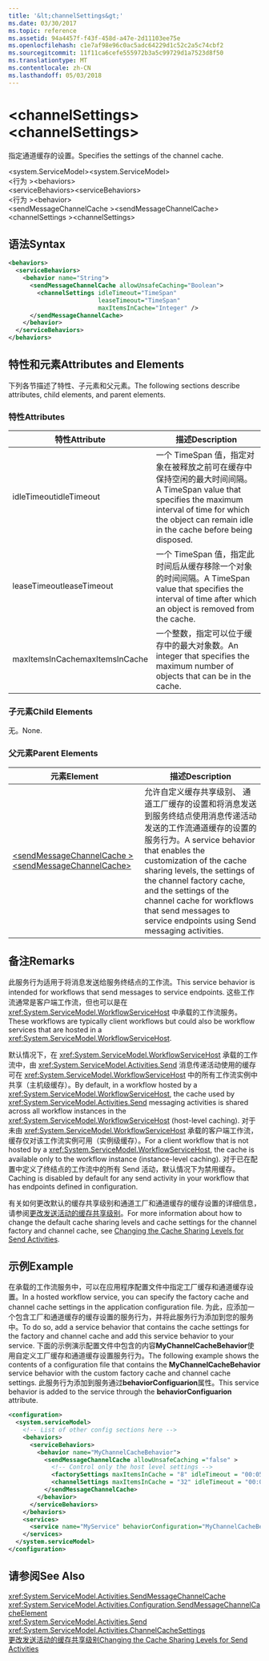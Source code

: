 ```yaml
---
title: '&lt;channelSettings&gt;'
ms.date: 03/30/2017
ms.topic: reference
ms.assetid: 94a4457f-f43f-458d-a47e-2d11103ee75e
ms.openlocfilehash: c1e7af98e96c0ac5adc64229d1c52c2a5c74cbf2
ms.sourcegitcommit: 11f11ca6cefe555972b3a5c99729d1a7523d8f50
ms.translationtype: MT
ms.contentlocale: zh-CN
ms.lasthandoff: 05/03/2018
---
```

# <a name="ltchannelsettingsgt"></a><span data-ttu-id="3f0a5-102">&lt;channelSettings&gt;</span><span class="sxs-lookup"><span data-stu-id="3f0a5-102">&lt;channelSettings&gt;</span></span>
<span data-ttu-id="3f0a5-103">指定通道缓存的设置。</span><span class="sxs-lookup"><span data-stu-id="3f0a5-103">Specifies the settings of the channel cache.</span></span>  
  
<span data-ttu-id="3f0a5-104">\<system.ServiceModel></span><span class="sxs-lookup"><span data-stu-id="3f0a5-104">\<system.ServiceModel></span></span>  
<span data-ttu-id="3f0a5-105">\<行为 ></span><span class="sxs-lookup"><span data-stu-id="3f0a5-105">\<behaviors></span></span>  
<span data-ttu-id="3f0a5-106">\<serviceBehaviors></span><span class="sxs-lookup"><span data-stu-id="3f0a5-106">\<serviceBehaviors></span></span>  
<span data-ttu-id="3f0a5-107">\<行为 ></span><span class="sxs-lookup"><span data-stu-id="3f0a5-107">\<behavior></span></span>  
<span data-ttu-id="3f0a5-108">\<sendMessageChannelCache ></span><span class="sxs-lookup"><span data-stu-id="3f0a5-108">\<sendMessageChannelCache></span></span>  
<span data-ttu-id="3f0a5-109">\<channelSettings ></span><span class="sxs-lookup"><span data-stu-id="3f0a5-109">\<channelSettings></span></span>  
  
## <a name="syntax"></a><span data-ttu-id="3f0a5-110">语法</span><span class="sxs-lookup"><span data-stu-id="3f0a5-110">Syntax</span></span>  
  
```xml  
<behaviors>
  <serviceBehaviors>
    <behavior name="String">
      <sendMessageChannelCache allowUnsafeCaching="Boolean">
        <channelSettings idleTimeout="TimeSpan" 
                         leaseTimeout="TimeSpan" 
                         maxItemsInCache="Integer" />
      </sendMessageChannelCache>
    </behavior>
  </serviceBehaviors>
</behaviors>  
```  
  
## <a name="attributes-and-elements"></a><span data-ttu-id="3f0a5-111">特性和元素</span><span class="sxs-lookup"><span data-stu-id="3f0a5-111">Attributes and Elements</span></span>  
 <span data-ttu-id="3f0a5-112">下列各节描述了特性、子元素和父元素。</span><span class="sxs-lookup"><span data-stu-id="3f0a5-112">The following sections describe attributes, child elements, and parent elements.</span></span>  
  
### <a name="attributes"></a><span data-ttu-id="3f0a5-113">特性</span><span class="sxs-lookup"><span data-stu-id="3f0a5-113">Attributes</span></span>  
  
|<span data-ttu-id="3f0a5-114">特性</span><span class="sxs-lookup"><span data-stu-id="3f0a5-114">Attribute</span></span>|<span data-ttu-id="3f0a5-115">描述</span><span class="sxs-lookup"><span data-stu-id="3f0a5-115">Description</span></span>|  
|---------------|-----------------|  
|<span data-ttu-id="3f0a5-116">idleTimeout</span><span class="sxs-lookup"><span data-stu-id="3f0a5-116">idleTimeout</span></span>|<span data-ttu-id="3f0a5-117">一个 TimeSpan 值，指定对象在被释放之前可在缓存中保持空闲的最大时间间隔。</span><span class="sxs-lookup"><span data-stu-id="3f0a5-117">A TimeSpan value that specifies the maximum interval of time for which the object can remain idle in the cache before being disposed.</span></span>|  
|<span data-ttu-id="3f0a5-118">leaseTimeout</span><span class="sxs-lookup"><span data-stu-id="3f0a5-118">leaseTimeout</span></span>|<span data-ttu-id="3f0a5-119">一个 TimeSpan 值，指定此时间后从缓存移除一个对象的时间间隔。</span><span class="sxs-lookup"><span data-stu-id="3f0a5-119">A TimeSpan value that specifies  the interval of time after which an object is removed from the cache.</span></span>|  
|<span data-ttu-id="3f0a5-120">maxItemsInCache</span><span class="sxs-lookup"><span data-stu-id="3f0a5-120">maxItemsInCache</span></span>|<span data-ttu-id="3f0a5-121">一个整数，指定可以位于缓存中的最大对象数。</span><span class="sxs-lookup"><span data-stu-id="3f0a5-121">An integer that specifies the maximum number of objects that can be in the cache.</span></span>|  
  
### <a name="child-elements"></a><span data-ttu-id="3f0a5-122">子元素</span><span class="sxs-lookup"><span data-stu-id="3f0a5-122">Child Elements</span></span>  
 <span data-ttu-id="3f0a5-123">无。</span><span class="sxs-lookup"><span data-stu-id="3f0a5-123">None.</span></span>  
  
### <a name="parent-elements"></a><span data-ttu-id="3f0a5-124">父元素</span><span class="sxs-lookup"><span data-stu-id="3f0a5-124">Parent Elements</span></span>  
  
|<span data-ttu-id="3f0a5-125">元素</span><span class="sxs-lookup"><span data-stu-id="3f0a5-125">Element</span></span>|<span data-ttu-id="3f0a5-126">描述</span><span class="sxs-lookup"><span data-stu-id="3f0a5-126">Description</span></span>|  
|-------------|-----------------|  
|[<span data-ttu-id="3f0a5-127">\<sendMessageChannelCache ></span><span class="sxs-lookup"><span data-stu-id="3f0a5-127">\<sendMessageChannelCache></span></span>](../../../../../docs/framework/configure-apps/file-schema/windows-workflow-foundation/sendmessagechannelcache.md)|<span data-ttu-id="3f0a5-128">允许自定义缓存共享级别、 通道工厂缓存的设置和将消息发送到服务终结点使用消息传递活动发送的工作流通道缓存的设置的服务行为。</span><span class="sxs-lookup"><span data-stu-id="3f0a5-128">A service behavior that enables the customization of the cache sharing levels, the settings of the channel factory cache, and the settings of the channel cache for workflows that send messages to service endpoints using Send messaging activities.</span></span>|  
  
## <a name="remarks"></a><span data-ttu-id="3f0a5-129">备注</span><span class="sxs-lookup"><span data-stu-id="3f0a5-129">Remarks</span></span>  
 <span data-ttu-id="3f0a5-130">此服务行为适用于将消息发送给服务终结点的工作流。</span><span class="sxs-lookup"><span data-stu-id="3f0a5-130">This service behavior is intended for workflows that send messages to service endpoints.</span></span> <span data-ttu-id="3f0a5-131">这些工作流通常是客户端工作流，但也可以是在 <xref:System.ServiceModel.WorkflowServiceHost> 中承载的工作流服务。</span><span class="sxs-lookup"><span data-stu-id="3f0a5-131">These workflows are typically client workflows but could also be workflow services that are hosted in a <xref:System.ServiceModel.WorkflowServiceHost>.</span></span>  
  
 <span data-ttu-id="3f0a5-132">默认情况下，在 <xref:System.ServiceModel.WorkflowServiceHost> 承载的工作流中，由 <xref:System.ServiceModel.Activities.Send> 消息传递活动使用的缓存可在 <xref:System.ServiceModel.WorkflowServiceHost> 中的所有工作流实例中共享（主机级缓存）。</span><span class="sxs-lookup"><span data-stu-id="3f0a5-132">By default, in a workflow hosted by a <xref:System.ServiceModel.WorkflowServiceHost>, the cache used by <xref:System.ServiceModel.Activities.Send> messaging activities is shared across all workflow instances in the <xref:System.ServiceModel.WorkflowServiceHost> (host-level caching).</span></span> <span data-ttu-id="3f0a5-133">对于未由 <xref:System.ServiceModel.WorkflowServiceHost> 承载的客户端工作流，缓存仅对该工作流实例可用（实例级缓存）。</span><span class="sxs-lookup"><span data-stu-id="3f0a5-133">For a client workflow that is not hosted by a <xref:System.ServiceModel.WorkflowServiceHost>, the cache is available only to the workflow instance (instance-level caching).</span></span> <span data-ttu-id="3f0a5-134">对于已在配置中定义了终结点的工作流中的所有 Send 活动，默认情况下为禁用缓存。</span><span class="sxs-lookup"><span data-stu-id="3f0a5-134">Caching is disabled by default for any send activity in your workflow that has endpoints defined in configuration.</span></span>  
  
 <span data-ttu-id="3f0a5-135">有关如何更改默认的缓存共享级别和通道工厂和通道缓存的缓存设置的详细信息，请参阅[更改发送活动的缓存共享级别](../../../../../docs/framework/wcf/feature-details/changing-the-cache-sharing-levels-for-send-activities.md)。</span><span class="sxs-lookup"><span data-stu-id="3f0a5-135">For more information about how to change the default cache sharing levels and cache settings for the channel factory and channel cache, see [Changing the Cache Sharing Levels for Send Activities](../../../../../docs/framework/wcf/feature-details/changing-the-cache-sharing-levels-for-send-activities.md).</span></span>  
  
## <a name="example"></a><span data-ttu-id="3f0a5-136">示例</span><span class="sxs-lookup"><span data-stu-id="3f0a5-136">Example</span></span>  
 <span data-ttu-id="3f0a5-137">在承载的工作流服务中，可以在应用程序配置文件中指定工厂缓存和通道缓存设置。</span><span class="sxs-lookup"><span data-stu-id="3f0a5-137">In a hosted workflow service, you can specify the factory cache and channel cache settings in the application configuration file.</span></span> <span data-ttu-id="3f0a5-138">为此，应添加一个包含工厂和通道缓存的缓存设置的服务行为，并将此服务行为添加到您的服务中。</span><span class="sxs-lookup"><span data-stu-id="3f0a5-138">To do so, add a service behavior that contains the cache settings for the factory and channel cache and add this service behavior to your service.</span></span> <span data-ttu-id="3f0a5-139">下面的示例演示配置文件中包含的内容**MyChannelCacheBehavior**使用自定义工厂缓存和通道缓存设置服务行为。</span><span class="sxs-lookup"><span data-stu-id="3f0a5-139">The following example shows the contents of a configuration file that contains the **MyChannelCacheBehavior**  service behavior with the custom factory cache and channel cache settings.</span></span> <span data-ttu-id="3f0a5-140">此服务行为添加到服务通过**behaviorConfiguarion**属性。</span><span class="sxs-lookup"><span data-stu-id="3f0a5-140">This service behavior is added to the service through the **behaviorConfiguarion** attribute.</span></span>  
  
```xml  
<configuration>    
  <system.serviceModel>  
    <!-- List of other config sections here -->   
    <behaviors>  
      <serviceBehaviors>  
        <behavior name="MyChannelCacheBehavior">  
          <sendMessageChannelCache allowUnsafeCaching ="false" >  
            <!-- Control only the host level settings -->   
            <factorySettings maxItemsInCache = "8" idleTimeout = "00:05:00" leaseTimeout="10:00:00" />  
            <channelSettings maxItemsInCache = "32" idleTimeout = "00:05:00" leaseTimeout="00:06:00" />  
          </sendMessageChannelCache>  
        </behavior>  
      </serviceBehaviors>  
    </behaviors>  
    <services>  
      <service name="MyService" behaviorConfiguration="MyChannelCacheBehavior" />  
    </services>  
  </system.serviceModel>  
</configuration>  
```  
  
## <a name="see-also"></a><span data-ttu-id="3f0a5-141">请参阅</span><span class="sxs-lookup"><span data-stu-id="3f0a5-141">See Also</span></span>  
 <xref:System.ServiceModel.Activities.SendMessageChannelCache>  
 <xref:System.ServiceModel.Activities.Configuration.SendMessageChannelCacheElement>  
 <xref:System.ServiceModel.Activities.Send>  
 <xref:System.ServiceModel.Activities.ChannelCacheSettings>  
 [<span data-ttu-id="3f0a5-142">更改发送活动的缓存共享级别</span><span class="sxs-lookup"><span data-stu-id="3f0a5-142">Changing the Cache Sharing Levels for Send Activities</span></span>](../../../../../docs/framework/wcf/feature-details/changing-the-cache-sharing-levels-for-send-activities.md)
